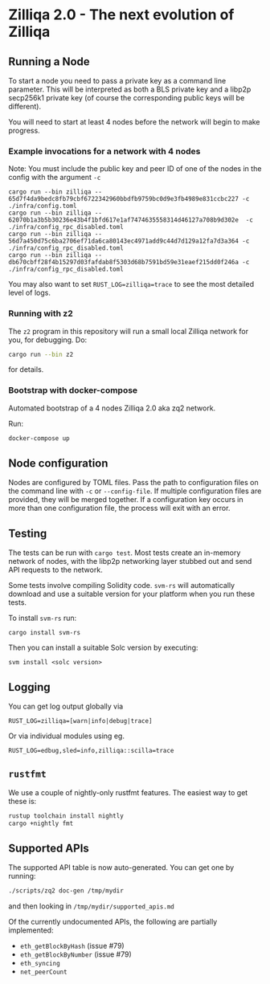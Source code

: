 # Zilliqa 2.0 - The next evolution of Zilliqa

## Running a Node

To start a node you need to pass a private key as a command line parameter.
This will be interpreted as both a BLS private key and a libp2p secp256k1 private key (of course the corresponding public keys will be different).

You will need to start at least 4 nodes before the network will begin to make progress.

### Example invocations for a network with 4 nodes

Note: You must include the public key and peer ID of one of the nodes in the config with the argument `-c`

```
cargo run --bin zilliqa -- 65d7f4da9bedc8fb79cbf6722342960bbdfb9759bc0d9e3fb4989e831ccbc227 -c ./infra/config.toml
cargo run --bin zilliqa -- 62070b1a3b5b30236e43b4f1bfd617e1af7474635558314d46127a708b9d302e  -c ./infra/config_rpc_disabled.toml
cargo run --bin zilliqa -- 56d7a450d75c6ba2706ef71da6ca80143ec4971add9c44d7d129a12fa7d3a364 -c ./infra/config_rpc_disabled.toml
cargo run --bin zilliqa -- db670cbff28f4b15297d03fafdab8f5303d68b7591bd59e31eaef215dd0f246a -c ./infra/config_rpc_disabled.toml
```

You may also want to set `RUST_LOG=zilliqa=trace` to see the most detailed level of logs.

### Running with z2

The `z2` program in this repository will run a small local Zilliqa network for you, for debugging. Do:

```bash
cargo run --bin z2
```

for details.


### Bootstrap with docker-compose

Automated bootstrap of a 4 nodes Zilliqa 2.0 aka zq2 network.

Run:

```bash
docker-compose up
```

## Node configuration

Nodes are configured by TOML files.
Pass the path to configuration files on the command line with `-c` or `--config-file`.
If multiple configuration files are provided, they will be merged together.
If a configuration key occurs in more than one configuration file, the process will exit with an error.

## Testing

The tests can be run with `cargo test`.
Most tests create an in-memory network of nodes, with the libp2p networking layer stubbed out and send API requests to the network.

Some tests involve compiling Solidity code.
`svm-rs` will automatically download and use a suitable version for your platform when you run these tests.

To install `svm-rs` run:

```
cargo install svm-rs
```

Then you can install a suitable Solc version by executing:

```
svm install <solc version>
```

## Logging

You can get log output globally via

```unset
RUST_LOG=zilliqa=[warn|info|debug|trace]
```

Or via individual modules using eg.

```unset
RUST_LOG=edbug,sled=info,zilliqa::scilla=trace
```

## `rustfmt`

We use a couple of nightly-only rustfmt features. The easiest way to get these is:

```sh
rustup toolchain install nightly
cargo +nightly fmt
```

## Supported APIs

The supported API table is now auto-generated. You can get one by running:

```sh
./scripts/zq2 doc-gen /tmp/mydir
```

and then looking in `/tmp/mydir/supported_apis.md`

Of the currently undocumented APIs, the following are partially implemented:

  * `eth_getBlockByHash` (issue #79)
  * `eth_getBlockByNumber` (issue #79)
  * `eth_syncing`
  * `net_peerCount`
  
